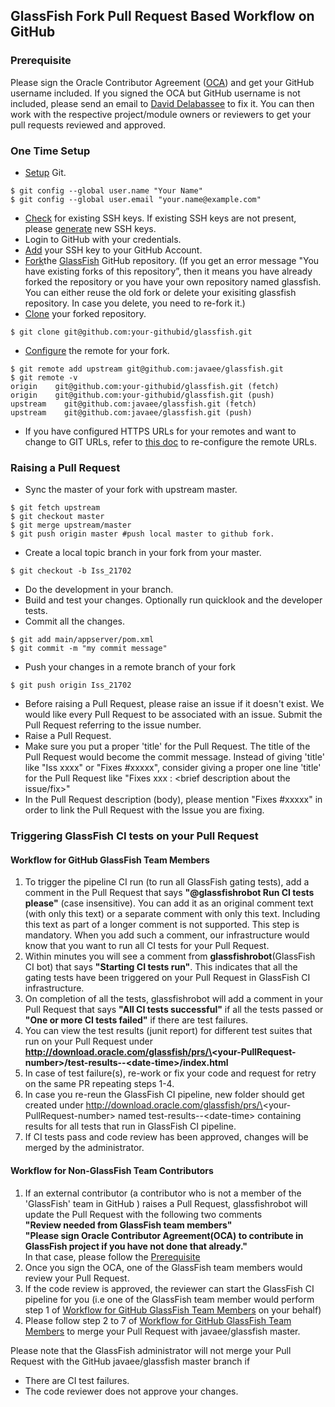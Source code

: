 ## GlassFish Fork Pull Request Based Workflow on GitHub

### <a name="pre"></a>Prerequisite 
Please sign the Oracle Contributor Agreement \([OCA](http://www.oracle.com/technetwork/community/oca-486395.html)\) and get your GitHub username included. If you signed the OCA but GitHub username is not included,  please send an email to [David Delabassee](mailto:david.delabassee@oracle.com) to fix it. You can then work with the respective project/module owners or reviewers to get your pull requests reviewed and approved.

### One Time Setup
* [Setup](https://help.github.com/articles/set-up-git/) Git.
 ```
$ git config --global user.name "Your Name"
$ git config --global user.email "your.name@example.com"
```
* [Check](https://help.github.com/articles/checking-for-existing-ssh-keys/) for existing SSH keys. If existing SSH keys are not present, please [generate](https://help.github.com/articles/generating-a-new-ssh-key-and-adding-it-to-the-ssh-agent/) new SSH keys.
* Login to GitHub with your credentials.
* [Add](https://help.github.com/articles/adding-a-new-ssh-key-to-your-github-account/) your SSH key to your GitHub Account.
* [Fork](https://help.github.com/articles/fork-a-repo/)the [GlassFish](https://github.com/javaee/glassfish/) GitHub repository.
 \(If you get an error message "You have existing forks of this repository”, then it means you have already forked the repository or you have your own repository named glassfish. You can either reuse the old fork or delete your exisiting glassfish repository. In case you delete, you need to re-fork it.\)
* [Clone](https://help.github.com/articles/cloning-a-repository/) your forked repository.
```
$ git clone git@github.com:your-githubid/glassfish.git
```
* [Configure](https://help.github.com/articles/configuring-a-remote-for-a-fork/) the remote for your fork.  
```
$ git remote add upstream git@github.com:javaee/glassfish.git
$ git remote -v
origin    git@github.com:your-githubid/glassfish.git (fetch)
origin    git@github.com:your-githubid/glassfish.git (push)
upstream    git@github.com:javaee/glassfish.git (fetch)
upstream    git@github.com:javaee/glassfish.git (push)
```
* If you have configured HTTPS URLs for your remotes and want to change to GIT URLs, refer to [this doc](https://help.github.com/articles/changing-a-remote-s-url/) to re-configure the remote URLs.

### Raising a Pull Request 
* Sync the master of your fork with upstream master.  
```  
$ git fetch upstream 
$ git checkout master
$ git merge upstream/master
$ git push origin master #push local master to github fork.
```
* Create a local topic branch in your fork from your master.  
```
$ git checkout -b Iss_21702
```
* Do the development in your branch.
* Build and test your changes. Optionally run quicklook and the developer tests.
* Commit all the changes.  
```
$ git add main/appserver/pom.xml
$ git commit -m "my commit message"
 ```
 * Push your changes in a remote branch of your fork  
 ```
 $ git push origin Iss_21702
 ```
* Before raising a Pull Request, please raise an issue if it doesn't exist. We would like every Pull Request to be associated with an issue. Submit the Pull Request referring to the issue number.
* Raise a Pull Request.
* Make sure you put a proper 'title' for the Pull Request. The title of the Pull Request would become the commit message. Instead of giving 'title' like "Iss xxxx" or "Fixes #xxxxx", consider giving a proper one line 'title' for the Pull Request like "Fixes xxx : <brief description about the issue/fix>"
* In the Pull Request description (body), please mention "Fixes #xxxxx" in order to link the Pull Request with the Issue you are fixing.

### Triggering GlassFish CI tests on your Pull Request

#### <a name="tmwf"></a>Workflow for GitHub GlassFish Team Members
1. To trigger the pipeline CI run (to run all GlassFish gating tests), add a comment in the Pull Request that says **\"@glassfishrobot Run CI tests please\"** (case insensitive). You can add it as an original comment text \(with only this text\)  or a separate comment with only this text. Including this text as part of a longer comment is not supported. This step is mandatory. When you add such a comment, our infrastructure would know that you want to run all CI tests for your Pull Request.
2. Within minutes you will see a comment from **glassfishrobot**\(GlassFish CI bot\) that says **\"Starting CI tests run\"**. This indicates that all the gating tests have been triggered on your Pull Request in GlassFish CI infrastructure.
3. On completion of all the tests, glassfishrobot will add a comment in your Pull Request that says **\"All CI tests successful\"** if all the tests passed or **\"One or more CI tests failed\"** if there are test failures.
4. You can view the test results (junit report) for different test suites that run on your Pull Request under **http://download.oracle.com/glassfish/prs/\<your-PullRequest-number\>/test-results\-\-\<date-time\>/index.html**
5. In case of test failure(s), re-work or fix your code and request for retry on the same PR repeating steps 1-4.
6. In case you re-reun the GlassFish CI pipeline, new folder should get created under http://download.oracle.com/glassfish/prs/\<your-PullRequest-number\> named test-results\-\-\<date-time\> containing results for all tests that run in GlassFish CI pipeline.
7. If CI tests pass and code review has been approved, changes will be merged by the administrator.


#### Workflow for Non-GlassFish Team Contributors
1. If an external contributor (a contributor who is not a member of the 'GlassFish' team in GitHub ) raises a Pull Request, glassfishrobot will update the Pull Request with the following two comments  
**\"Review needed from GlassFish team members\"**   
**\"Please sign Oracle Contributor Agreement(OCA) to contribute in GlassFish project if you have not done that already.\"**  
In that case, please follow the [Prerequisite](#pre)  
2. Once you sign the OCA, one of the GlassFish team members would review your Pull Request.  
3. If the code review is approved, the reviewer can start the GlassFish CI pipeline for you \(i.e one of the GlassFish team member would perform step 1 of [Workflow for GitHub GlassFish Team Members](#tmwf) on your behalf\)
4. Please follow step 2 to 7 of [Workflow for GitHub GlassFish Team Members](#tmwf) to merge your Pull Request with javaee/glassfish master.

Please note that the GlassFish administrator will not merge your Pull Request with the GitHub javaee/glassfish master branch if

* There are CI test failures.
* The code reviewer does not approve your changes.
